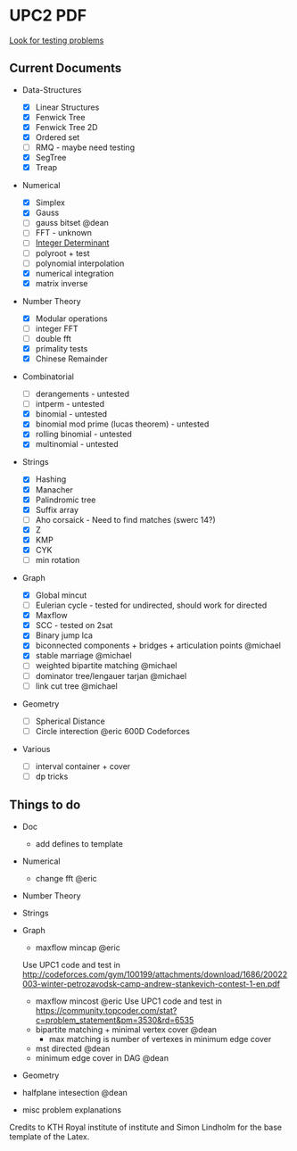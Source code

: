 # UPC2 PDF

[Look for testing problems](https://a2oj.com/categories)

## Current Documents

- Data-Structures

  - [x] Linear Structures
  - [X] Fenwick Tree
  - [X] Fenwick Tree 2D
  - [x] Ordered set
  - [ ] RMQ - maybe need testing
  - [x] SegTree
  - [x] Treap

- Numerical
  - [x] Simplex
  - [x] Gauss
  - [ ] gauss bitset @dean
  - [ ] FFT - unknown
  - [ ] [Integer Determinant](https://uva.onlinejudge.org/index.php?option=onlinejudge&page=show_problem&problem=625)
  - [ ] polyroot + test
  - [ ] polynomial interpolation
  - [X] numerical integration
  - [X] matrix inverse

- Number Theory
  - [x] Modular operations
  - [ ] integer FFT
  - [ ] double fft
  - [x] primality tests
  - [x] Chinese Remainder

- Combinatorial
  - [ ] derangements - untested
  - [ ] intperm - untested
  - [X] binomial - untested
  - [X] binomial mod prime (lucas theorem) - untested
  - [X] rolling binomial - untested
  - [X] multinomial - untested

- Strings
  - [x] Hashing
  - [x] Manacher
  - [x] Palindromic tree
  - [x] Suffix array
  - [ ] Aho corsaick - Need to find matches (swerc 14?)
  - [x] Z
  - [X] KMP
  - [X] CYK
  - [ ] min rotation

- Graph
  - [x] Global mincut
  - [ ] Eulerian cycle - tested for undirected, should work for directed
  - [x] Maxflow
  - [x] SCC - tested on 2sat
  - [X] Binary jump lca
  - [X] biconnected components + bridges + articulation points @michael
  - [X] stable marriage @michael
  - [ ] weighted bipartite matching @michael
  - [ ] dominator tree/lengauer tarjan @michael
  - [ ] link cut tree @michael

- Geometry
  - [ ] Spherical Distance
  - [ ] Circle interection @eric 600D Codeforces

- Various
  - [ ] interval container + cover
  - [ ] dp tricks

## Things to do

- Doc
  - add defines to template

- Numerical
  - change fft @eric

- Number Theory

- Strings

- Graph
  - maxflow mincap @eric

  Use UPC1 code and test in
    http://codeforces.com/gym/100199/attachments/download/1686/20022003-winter-petrozavodsk-camp-andrew-stankevich-contest-1-en.pdf

  - maxflow mincost @eric
  Use UPC1 code and test in
  https://community.topcoder.com/stat?c=problem_statement&pm=3530&rd=6535
  - bipartite matching + minimal vertex cover @dean
    - max matching is number of vertexes in minimum edge cover
  - mst directed @dean
  - minimum edge cover in DAG @dean

- Geometry

- halfplane intesection @dean

- misc problem explanations

Credits to KTH Royal institute of institute and Simon Lindholm for the base template of the Latex.
